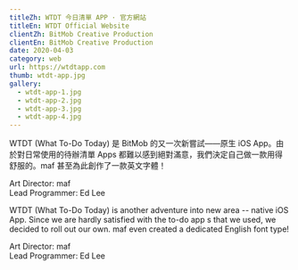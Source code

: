 ```yaml
---
titleZh: WTDT 今日清單 APP · 官方網站
titleEn: WTDT Official Website
clientZh: BitMob Creative Production
clientEn: BitMob Creative Production
date: 2020-04-03
category: web
url: https://wtdtapp.com
thumb: wtdt-app.jpg
gallery:
  - wtdt-app-1.jpg
  - wtdt-app-2.jpg
  - wtdt-app-3.jpg
  - wtdt-app-4.jpg
---
```


WTDT (What To-Do Today) 是 BitMob 的又一次新嘗試——原生 iOS App。由於對日常使用的待辦清單 Apps 都難以感到絕對滿意，我們決定自己做一款用得舒服的。maf 甚至為此創作了一款英文字體！

Art Director: maf<br/>Lead Programmer: Ed Lee

<!-- lang -->

WTDT (What To-Do Today) is another adventure into new area -- native iOS App. Since we are hardly satisfied with the to-do app s that we used, we decided to roll out our own. maf even created a dedicated English font type!

Art Director: maf<br/>Lead Programmer: Ed Lee
